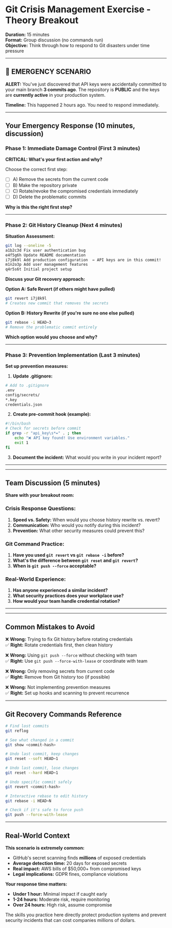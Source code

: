 # Git Crisis Management Exercise - Theory Breakout

**Duration:** 15 minutes  
**Format:** Group discussion (no commands run)  
**Objective:** Think through how to respond to Git disasters under time pressure

---

## 🚨 EMERGENCY SCENARIO

**ALERT:** You've just discovered that API keys were accidentally committed to your main branch **3 commits ago**. The repository is **PUBLIC** and the keys are **currently active** in your production system.

**Timeline:** This happened 2 hours ago. You need to respond immediately.

---

## Your Emergency Response (10 minutes, discussion)

### Phase 1: Immediate Damage Control (First 3 minutes)

**CRITICAL: What's your first action and why?**

Choose the correct first step:
- [ ] A) Remove the secrets from the current code
- [ ] B) Make the repository private
- [ ] C) Rotate/revoke the compromised credentials immediately
- [ ] D) Delete the problematic commits

**Why is this the right first step?**
_________________________________

### Phase 2: Git History Cleanup (Next 4 minutes)

**Situation Assessment:**
```bash
git log --oneline -5
a1b2c3d Fix user authentication bug
e4f5g6h Update README documentation  
i7j8k9l Add production configuration  ← API keys are in this commit!
m1n2o3p Add user management features
q4r5s6t Initial project setup
```

**Discuss your Git recovery approach:**

**Option A: Safe Revert (if others might have pulled)**
```bash
git revert i7j8k9l
# Creates new commit that removes the secrets
```

**Option B: History Rewrite (if you're sure no one else pulled)**
```bash
git rebase -i HEAD~3
# Remove the problematic commit entirely
```

**Which option would you choose and why?**
_________________________________

### Phase 3: Prevention Implementation (Last 3 minutes)

**Set up prevention measures:**

1. **Update .gitignore:**
```bash
# Add to .gitignore
.env
config/secrets/
*.key
credentials.json
```

2. **Create pre-commit hook (example):**
```bash
#!/bin/bash
# Check for secrets before commit
if grep -r "api_key\s*=" . ; then
    echo "❌ API key found! Use environment variables."
    exit 1
fi
```

3. **Document the incident:**
What would you write in your incident report?
_________________________________

---

## Team Discussion (5 minutes)

**Share with your breakout room:**

### Crisis Response Questions:
1. **Speed vs. Safety:** When would you choose history rewrite vs. revert?
2. **Communication:** Who would you notify during this incident?
3. **Prevention:** What other security measures could prevent this?

### Git Command Practice:
1. **Have you used `git revert` vs `git rebase -i` before?**
2. **What's the difference between `git reset` and `git revert`?**
3. **When is `git push --force` acceptable?**

### Real-World Experience:
1. **Has anyone experienced a similar incident?**
2. **What security practices does your workplace use?**
3. **How would your team handle credential rotation?**

---

---

## Common Mistakes to Avoid

❌ **Wrong:** Trying to fix Git history before rotating credentials  
✅ **Right:** Rotate credentials first, then clean history

❌ **Wrong:** Using `git push --force` without checking with team  
✅ **Right:** Use `git push --force-with-lease` or coordinate with team

❌ **Wrong:** Only removing secrets from current code  
✅ **Right:** Remove from Git history too (if possible)

❌ **Wrong:** Not implementing prevention measures  
✅ **Right:** Set up hooks and scanning to prevent recurrence

---

## Git Recovery Commands Reference

```bash
# Find lost commits
git reflog

# See what changed in a commit
git show <commit-hash>

# Undo last commit, keep changes
git reset --soft HEAD~1

# Undo last commit, lose changes  
git reset --hard HEAD~1

# Undo specific commit safely
git revert <commit-hash>

# Interactive rebase to edit history
git rebase -i HEAD~N

# Check if it's safe to force push
git push --force-with-lease
```

---

## Real-World Context

**This scenario is extremely common:**
- GitHub's secret scanning finds **millions** of exposed credentials
- **Average detection time:** 20 days for exposed secrets
- **Real impact:** AWS bills of $50,000+ from compromised keys
- **Legal implications:** GDPR fines, compliance violations

**Your response time matters:**
- **Under 1 hour:** Minimal impact if caught early
- **1-24 hours:** Moderate risk, require monitoring
- **Over 24 hours:** High risk, assume compromise

The skills you practice here directly protect production systems and prevent security incidents that can cost companies millions of dollars.
